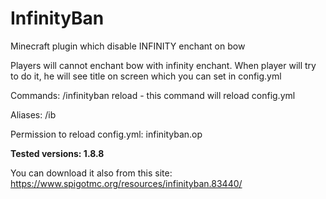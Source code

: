 # InfinityBan
Minecraft plugin which disable INFINITY enchant on bow

Players will cannot enchant bow with infinity enchant.
When player will try to do it, he will see title on
screen which you can set in config.yml

Commands:
/infinityban reload - this command will reload config.yml

Aliases:
/ib

Permission to reload config.yml: infinityban.op

**Tested versions: 1.8.8**

You can download it also from this site: https://www.spigotmc.org/resources/infinityban.83440/
